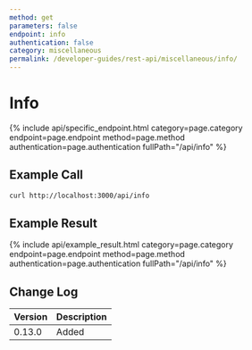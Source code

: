 ```yaml
---
method: get
parameters: false
endpoint: info
authentication: false
category: miscellaneous
permalink: /developer-guides/rest-api/miscellaneous/info/
---
```


# Info

{% include api/specific_endpoint.html category=page.category endpoint=page.endpoint method=page.method authentication=page.authentication fullPath="/api/info" %}

## Example Call

```bash
curl http://localhost:3000/api/info
```

## Example Result

{% include api/example_result.html category=page.category endpoint=page.endpoint method=page.method authentication=page.authentication fullPath="/api/info" %}

## Change Log

| Version | Description |
| :--- | :--- |
| 0.13.0 | Added |
